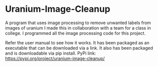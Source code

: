 # Uranium-Image-Cleanup
A program that uses image processing to remove unwanted labels from images of uranium
I made this in collaboration with a team for a class in college. I programmed all the image processing code for this project.

Refer the user manual to see how it works.
It has been packaged as an executable that can be downloaded via a link.
It also has been packaged and is downloadable via pip install. PyPi link: https://pypi.org/project/uranium-image-cleanup/
